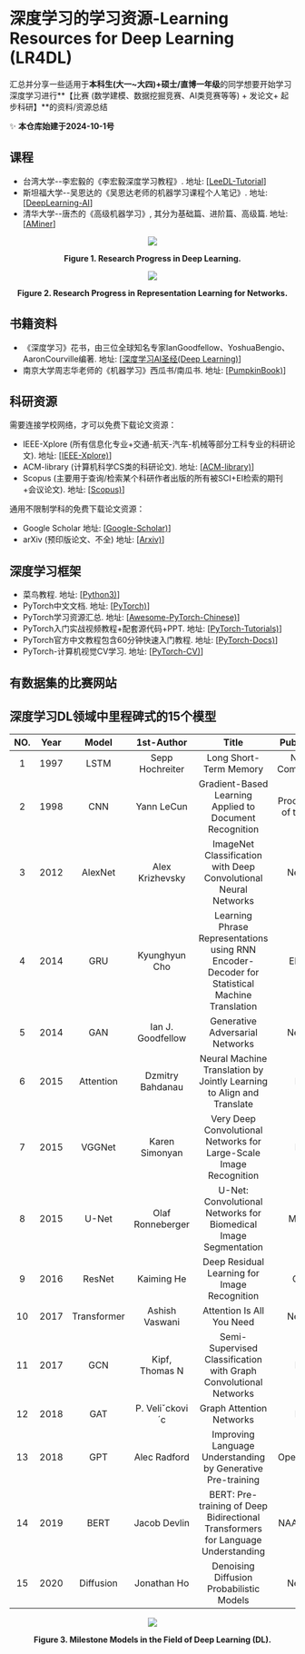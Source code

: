 # 深度学习的学习资源-Learning Resources for Deep Learning (LR4DL)

汇总并分享一些适用于**本科生(大一~大四)+硕士/直博一年级**的同学想要开始学习深度学习进行**【比赛 (数学建模、数据挖掘竞赛、AI类竞赛等等) + 发论文+ 起步科研】**的资料/资源总结

✨ **本仓库始建于2024-10-1号**

## 课程

* 台湾大学--李宏毅的《李宏毅深度学习教程》. 地址: [[LeeDL-Tutorial](https://github.com/datawhalechina/leedl-tutorial)]
* 斯坦福大学--吴恩达的《吴恩达老师的机器学习课程个人笔记》. 地址: [[DeepLearning-AI](https://github.com/fengdu78/Coursera-ML-AndrewNg-Notes)]
* 清华大学--唐杰的《高级机器学习》, 其分为基础篇、进阶篇、高级篇. 地址: [[AMiner](https://www.aminer.cn/aml)] 

<p align="center">
<img align="middle" src="https://github.com/JKZuo/Learning-Resources-for-Deep-Learning/blob/main/fig1.png"/>
</p>
<p align = "center">
<b>Figure 1. Research Progress in Deep Learning. </b> 
</p>

<p align="center">
<img align="middle" src="https://github.com/JKZuo/Learning-Resources-for-Deep-Learning/blob/main/fig2.png"/>
</p>
<p align = "center">
<b>Figure 2. Research Progress in Representation Learning for Networks. </b> 
</p>

## 书籍资料

* 《深度学习》花书，由三位全球知名专家IanGoodfellow、YoshuaBengio、AaronCourville编著. 地址: [[深度学习AI圣经(Deep Learning)](https://github.com/MingchaoZhu/DeepLearning)] 
* 南京大学周志华老师的《机器学习》西瓜书/南瓜书. 地址: [[PumpkinBook)](https://github.com/datawhalechina/pumpkin-book)]

## 科研资源

需要连接学校网络，才可以免费下载论文资源：
* IEEE-Xplore (所有信息化专业+交通-航天-汽车-机械等部分工科专业的科研论文). 地址: [[IEEE-Xplore)](https://ieeexplore.ieee.org/Xplore/home.jsp)]
* ACM-library (计算机科学CS类的科研论文). 地址: [[ACM-library)](https://dl.acm.org/journals)]
* Scopus (主要用于查询/检索某个科研作者出版的所有被SCI+EI检索的期刊+会议论文). 地址: [[Scopus)](https://www.scopus.com/search/form.uri?display=basic&zone=header&origin=searchbasic#basic)]

通用不限制学科的免费下载论文资源：
* Google Scholar 地址: [[Google-Scholar)](https://scholar.google.com.hk/?hl=zh-CN)]
* arXiv (预印版论文、不全) 地址: [[Arxiv)](https://arxiv.org/)]
  
## 深度学习框架
* 菜鸟教程. 地址: [[Python3)](https://www.runoob.com/python3/python3-tutorial.html)]
* PyTorch中文文档. 地址: [[PyTorch)](https://pytorch-cn.readthedocs.io/zh/latest/)]
* PyTorch学习资源汇总. 地址: [[Awesome-PyTorch-Chinese)](https://github.com/INTERMT/Awesome-PyTorch-Chinese)]
* PyTorch入门实战视频教程+配套源代码+PPT. 地址: [[PyTorch-Tutorials)](https://github.com/dragen1860/Deep-Learning-with-PyTorch-Tutorials)]
* PyTorch官方中文教程包含60分钟快速入门教程. 地址: [[PyTorch-Docs)](https://github.com/fendouai/PyTorchDocs)]
* PyTorch-计算机视觉CV学习. 地址: [[PyTorch-CV)](https://github.com/AccumulateMore/CV)]
  
## 有数据集的比赛网站

## 深度学习DL领域中里程碑式的15个模型
| NO. | Year | Model | 1st-Author | Title | Publication | 
|:--:| :--: | :--: | :--: | :--: | :--: |
| 1 | 1997 | LSTM | Sepp Hochreiter | Long Short-Term Memory | Neural Computation |
| 2 | 1998 | CNN | Yann LeCun | Gradient-Based Learning Applied to Document Recognition | Proceedings of the IEEE |
| 3 | 2012 | AlexNet | Alex Krizhevsky | ImageNet Classification with Deep Convolutional Neural Networks | NeurIPS |
| 4 | 2014 | GRU | Kyunghyun Cho | Learning Phrase Representations using RNN Encoder-Decoder for Statistical Machine Translation | EMNLP |
| 5 | 2014 | GAN | Ian J. Goodfellow | Generative Adversarial Networks | NeurIPS |
| 6 | 2015 | Attention | Dzmitry Bahdanau | Neural Machine Translation by Jointly Learning to Align and Translate | ICLR |
| 7 | 2015 | VGGNet | Karen Simonyan | Very Deep Convolutional Networks for Large-Scale Image Recognition | ICLR |
| 8 | 2015 | U-Net | Olaf Ronneberger | U-Net: Convolutional Networks for Biomedical Image Segmentation | MICCAI |
| 9 | 2016 | ResNet | Kaiming He | Deep Residual Learning for Image Recognition | CVPR |
| 10 | 2017 | Transformer | Ashish Vaswani | Attention Is All You Need | NeurIPS |
| 11 | 2017 | GCN | Kipf, Thomas N | Semi-Supervised Classification with Graph Convolutional Networks | ICLR |
| 12 | 2018 | GAT | P. Veliˇckovi´c | Graph Attention Networks |  ICLR |
| 13 | 2018 | GPT | Alec Radford | Improving Language Understanding by Generative Pre-training | OpenAI Blog |
| 14 | 2019 | BERT | Jacob Devlin | BERT: Pre-training of Deep Bidirectional Transformers for Language Understanding | NAACL-HLT |
| 15 | 2020 | Diffusion | Jonathan Ho | Denoising Diffusion Probabilistic Models | NeurIPS |

<p align="center">
<img align="middle" src="https://github.com/JKZuo/Learning-Resources-for-Deep-Learning/blob/main/fig3.png"/>
</p>
<p align = "center">
<b>Figure 3. Milestone Models in the Field of Deep Learning (DL). </b> 
</p>
